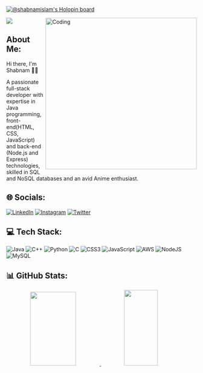 [![@shabnamislam's Holopin board](https://holopin.io/api/user/board?user=shabnamislam)](https://holopin.io/@shabnamislam)

[![](https://visitcount.itsvg.in/api?id=shabnamislam&icon=2&color=0)](https://visitcount.itsvg.in)
<img align="right" alt="Coding" width="400" src="https://cdn.dribbble.com/users/2851002/screenshots/7736965/media/e08e0676dd54ae8715c2d72bbdd51eb2.gif">

## About Me:
Hi there, I'm Shabnam  🐱‍👤

A passionate full-stack developer with expertise in Java programming, front-end(HTML, CSS, JavaScript) and back-end (Node.js and Express) technologies,
skilled in SQL and NoSQL databases and an avid Anime enthusiast.


## 🌐 Socials:
 [![LinkedIn](https://img.shields.io/badge/LinkedIn-%230077B5.svg?logo=linkedin&logoColor=white)](https://linkedin.com/in/shabnamislam) [![Instagram](https://img.shields.io/badge/Instagram-%23E4405F.svg?logo=Instagram&logoColor=white)](https://instagram.com/i._shab) [![Twitter](https://img.shields.io/badge/Twitter-%231DA1F2.svg?logo=Twitter&logoColor=white)](https://twitter.com/ShabnamIsam) 

## 💻 Tech Stack:
![Java](https://img.shields.io/badge/java-%23ED8B00.svg?style=flat&logo=java&logoColor=white) ![C++](https://img.shields.io/badge/c++-%2300599C.svg?style=flat&logo=c%2B%2B&logoColor=white) ![Python](https://img.shields.io/badge/python-3670A0?style=flat&logo=python&logoColor=ffdd54) ![C](https://img.shields.io/badge/c-%2300599C.svg?style=flat&logo=c&logoColor=white) ![CSS3](https://img.shields.io/badge/css3-%231572B6.svg?style=flat&logo=css3&logoColor=white) ![JavaScript](https://img.shields.io/badge/javascript-%23323330.svg?style=flat&logo=javascript&logoColor=%23F7DF1E) ![AWS](https://img.shields.io/badge/AWS-%23FF9900.svg?style=flat&logo=amazon-aws&logoColor=white) ![NodeJS](https://img.shields.io/badge/node.js-6DA55F?style=flat&logo=node.js&logoColor=white) ![MySQL](https://img.shields.io/badge/mysql-%2300f.svg?style=flat&logo=mysql&logoColor=white)

## 📊 GitHub Stats:
<a href="https://github.com/PedroSmaxY" align="center">  
  <img left="30px" width="49%" height="195px" src="https://github-readme-stats.vercel.app/api?username=shaboo42&show_icons=true&bg_color=00000000&text_bold=false&ring_color=20D7F7&text_color=f2f2f2&title_color=f2f2f2&rank_icon=github&hide_border=true&icon_color=46c7de" /> 
<img width="42%" height="200px" src="https://github-readme-stats.vercel.app/api/top-langs?username=shaboo42&layout=compact&hide_border=true&title_color=f9f9f9&text_color=f2f2f2&bg_color=00000000" />
</a>

